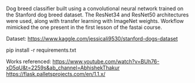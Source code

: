 Dog breed classifier built using a convolutional neural network trained on the Stanford dog breed dataset. The ResNet34 and ResNet50 architectures were used, along with transfer learning with ImageNet weights.
Workflow mimicked the one present in the first lesson of the fastai course.

Dataset:
https://www.kaggle.com/jessicali9530/stanford-dogs-dataset


pip install -r requirements.txt

Works referenced:
https://www.youtube.com/watch?v=BUh76-xD5qU&t=2259s&ab_channel=AbhishekThakur
https://flask.palletsprojects.com/en/1.1.x/